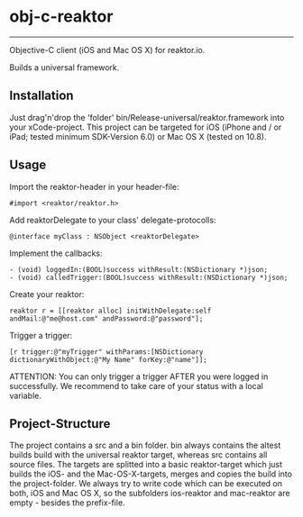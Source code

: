 obj-c-reaktor
==========
---------

Objective-C client (iOS and Mac OS X) for reaktor.io.

Builds a universal framework.

Installation
---------
Just drag'n'drop the 'folder' bin/Release-universal/reaktor.framework into your xCode-project. This project can be targeted for iOS (iPhone and / or iPad; tested minimum SDK-Version 6.0) or Mac OS X (tested on 10.8).

Usage
---------
Import the reaktor-header in your header-file: 

	#import <reaktor/reaktor.h>

Add reaktorDelegate to your class' delegate-protocolls: 

	@interface myClass : NSObject <reaktorDelegate>

Implement the callbacks:

	- (void) loggedIn:(BOOL)success withResult:(NSDictionary *)json;
	- (void) calledTrigger:(BOOL)success withResult:(NSDictionary *)json;

Create your reaktor: 

	reaktor r = [[reaktor alloc] initWithDelegate:self andMail:@"me@host.com" andPassword:@"password"];

Trigger a trigger: 

	[r trigger:@"myTrigger" withParams:[NSDictionary dictionaryWithObject:@"My Name" forKey:@"name"]];

ATTENTION: You can only trigger a trigger AFTER you were logged in successfully. We recommend to take care of your status with a local variable.

Project-Structure
---------

The project contains a src and a bin folder. bin always contains the altest builds build with the universal reaktor target, whereas src contains all source files.
The targets are splitted into a basic reaktor-target which just builds the iOS- and the Mac-OS-X-targets, merges and copies the build into the project-folder. We always try to write code which can be executed on both, iOS and Mac OS X, so the subfolders ios-reaktor and mac-reaktor are empty - besides the prefix-file.